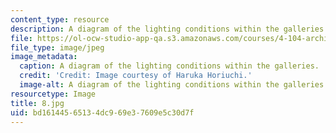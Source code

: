 ```yaml
---
content_type: resource
description: A diagram of the lighting conditions within the galleries.
file: https://ol-ocw-studio-app-qa.s3.amazonaws.com/courses/4-104-architecture-studio-intentions-spring-2005/bd16144565134dc969e37609e5c30d7f_8.jpg
file_type: image/jpeg
image_metadata:
  caption: A diagram of the lighting conditions within the galleries.
  credit: 'Credit: Image courtesy of Haruka Horiuchi.'
  image-alt: A diagram of the lighting conditions within the galleries.
resourcetype: Image
title: 8.jpg
uid: bd161445-6513-4dc9-69e3-7609e5c30d7f
---
```

